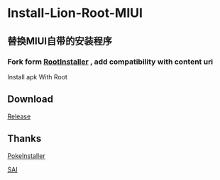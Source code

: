 # Install-Lion-Root-MIUI

## 替换MIUI自带的安装程序

### Fork form [RootInstaller](https://gitee.com/Bave/RootInstaller) , add compatibility with content uri

Install apk With Root

## Download
[Release](https://github.com/dadaewq/Install-Lion-Root/releases)
     
## Thanks


[PokeInstaller](https://github.com/bavelee/PokeInstaller)  

[SAI](https://github.com/Aefyr/SAI)  

